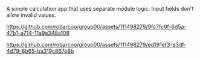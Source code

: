 A simple calculation app that uses separate module logic. Input fields don't allow invalid values. 

https://github.com/robarcoo/group00/assets/111498279/9fc7fc0f-6d5a-47b1-a714-11a9e348a108


https://github.com/robarcoo/group00/assets/111498279/ed191ef3-e3df-4d79-8b65-ba319c867e8b

